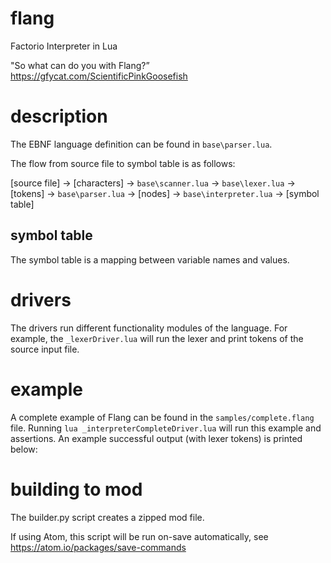 # flang
Factorio Interpreter in Lua

"So what can do you with Flang?”
https://gfycat.com/ScientificPinkGoosefish

# description

The EBNF language definition can be found in `base\parser.lua`.

The flow from source file to symbol table is as follows:

[source file] -> [characters] -> `base\scanner.lua` -> `base\lexer.lua` -> [tokens] -> `base\parser.lua` -> [nodes] -> `base\interpreter.lua` -> [symbol table]

## symbol table

The symbol table is a mapping between variable names and values.

# drivers
The drivers run different functionality modules of the language. For example, the `_lexerDriver.lua` will run the lexer and print tokens of the source input file.

# example

A complete example of Flang can be found in the `samples/complete.flang` file. Running `lua _interpreterCompleteDriver.lua` will run this example and assertions. An example successful output (with lexer tokens) is printed below:

# building to mod
The builder.py script creates a zipped mod file.

If using Atom, this script will be run on-save automatically, see https://atom.io/packages/save-commands
